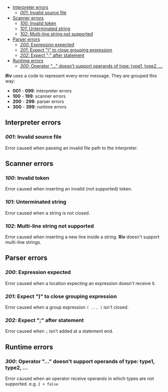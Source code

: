 - [Interpreter errors](#interpreter-errors)
	- [*001*: Invalid source file](#001-invalid-source-file)
- [Scanner errors](#scanner-errors)
	- [*100*: Invalid token](#100-invalid-token)
	- [*101*: Unterminated string](#101-unterminated-string)
	- [*102*: Multi-line string not supported](#102-multi-line-string-not-supported)
- [Parser errors](#parser-errors)
	- [*200*: Expression expected](#200-expression-expected)
	- [*201*: Expect ")" to close grouping expression](#201-expect--to-close-grouping-expression)
	- [*202*: Expect ";" after statement](#202-expect--after-statement)
- [Runtime errors](#runtime-errors)
	- [*300*: Operator "..." doesn't support operands of type: type1, type2, ...](#300-operator--doesnt-support-operands-of-type-type1-type2-)



***Riv*** uses a code to represent every error message. They are grouped this way:

- **001** - **099**: interpreter errors
- **100** - **199**: scanner errors
- **200** - **299**: parser errors
- **300** - **399**: runtime errors



## Interpreter errors

### *001*: Invalid source file

Error caused when passing an invalid file path to the interpreter.





## Scanner errors

### *100*: Invalid token

Error caused when inserting an invalid (not supported) token.





### *101*: Unterminated string

Error caused when a string is not closed.





### *102*: Multi-line string not supported

Error caused when inserting a new line inside a string. **Riv** doesn't support multi-line strings.





## Parser errors

### *200*: Expression expected

Error caused when a location expecting	 an expression doesn't receive it.





### *201*: Expect ")" to close grouping expression

Error caused when a group expression `( ... )` isn't closed.





### *202*: Expect ";" after statement

Error caused when `;` isn't added at a statement end.





## Runtime errors

### *300*: Operator "..." doesn't support operands of type: type1, type2, ...

Error caused when an operator receive operands in which types are not supported. e.g. `2 + false`